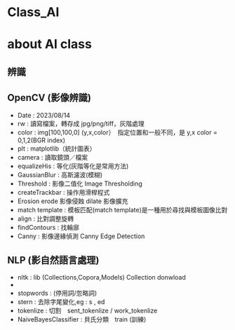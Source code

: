 # Class_AI
# about AI class 

## 辨識
## OpenCV (影像辨識)
*   Date     : 2023/08/14
*   rw       : 讀寫檔案，轉存成 jpg/png/tiff，灰階處理
*   color    : img[100,100,0] (y,x,color）　指定位置和一般不同，是 y,x color = 0,1,2(BGR index)
*   plt      : matplotlib（統計圖表）
*   camera   : 讀取鏡頭／檔案
*   equalizeHis : 等化(灰階等化是常用方法)
*   GaussianBlur : 高斯濾波(模糊)
*   Threshold : 影像二值化 Image Thresholding
*   createTrackbar : 操作用滑桿程式
*   Erosion  erode 影像侵蝕 dilate 影像擴充
*   match template : 模板匹配(match template)是一種用於尋找與模板圖像比對
*   align : 比對調整旋轉
*   findContours : 找輪廍
*   Canny : 影像邊緣偵測 Canny Edge Detection

## NLP (影自然語言處理)
*   nltk : lib (Collections,Copora,Models) Collection donwload
*   
*   stopwords : (停用詞/忽略詞)
*   stern : 去除字尾變化,eg : s , ed 
*   tokenlize : 切割　sent_tokenlize / work_tokenlize
*   NaiveBayesClassifier : 貝氏分類　train (訓練)
